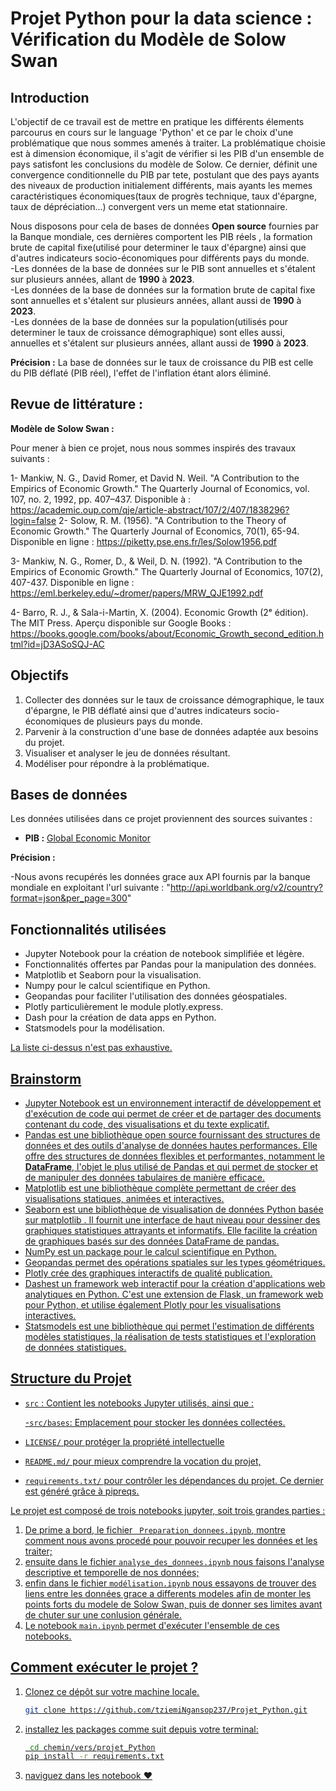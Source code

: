 # Projet Python pour la data science : Vérification du Modèle de Solow Swan 
 

## Introduction

L'objectif de ce travail est de mettre en pratique les différents élements parcourus en cours sur le language 'Python' et ce par le choix d'une problématique que nous sommes amenés à traiter. La problématique choisie est à dimension économique, il s'agit de vérifier si les PIB d'un ensemble de pays satisfont les conclusions du modèle de Solow. Ce dernier, définit une  convergence conditionnelle  du PIB par tete, postulant que des pays ayants des niveaux de production initialement différents, mais ayants les memes caractéristiques économiques(taux de progrès technique, taux d'épargne, taux de dépréciation...) convergent vers un meme etat stationnaire.

Nous disposons pour cela de bases de données **Open source** fournies par la Banque mondiale, ces dernières comportent les PIB réels , la formation brute de capital fixe(utilisé pour determiner le taux d'épargne) ainsi que d'autres indicateurs socio-économiques pour différents pays du monde.<br> 
   -Les données de la base de données sur le PIB sont annuelles et s'étalent sur plusieurs années, allant de **1990** à **2023**.<br>
   -Les données de la base de données sur la formation brute de capital fixe sont annuelles et s'étalent sur plusieurs années, allant aussi de **1990** à **2023**.<br>
   -Les données de la base de données sur la population(utilisés pour determiner le taux de croissance démographique) sont elles aussi, annuelles et s'étalent sur plusieurs années, allant aussi de **1990** à **2023**.<br>

**Précision :** La base de données sur le taux de croissance du PIB est celle du PIB déflaté (PIB réel), l'effet de l'inflation étant alors éliminé.


## Revue de littérature : 

**Modèle de Solow Swan :** 

Pour mener à bien ce projet, nous nous sommes inspirés des travaux suivants : 

1- Mankiw, N. G., David Romer, et David N. Weil. "A Contribution to the Empirics of Economic Growth." The Quarterly Journal of Economics, vol. 107, no. 2, 1992, pp. 407–437.
Disponible à : https://academic.oup.com/qje/article-abstract/107/2/407/1838296?login=false
2- Solow, R. M. (1956).
"A Contribution to the Theory of Economic Growth."
The Quarterly Journal of Economics, 70(1), 65-94.
Disponible en ligne : https://piketty.pse.ens.fr/les/Solow1956.pdf 

3- Mankiw, N. G., Romer, D., & Weil, D. N. (1992).
"A Contribution to the Empirics of Economic Growth."
The Quarterly Journal of Economics, 107(2), 407-437.
Disponible en ligne : https://eml.berkeley.edu/~dromer/papers/MRW_QJE1992.pdf

4- Barro, R. J., & Sala-i-Martin, X. (2004).
Economic Growth (2ᵉ édition).
The MIT Press.
Aperçu disponible sur Google Books : https://books.google.com/books/about/Economic_Growth_second_edition.html?id=jD3ASoSQJ-AC

## Objectifs

1. Collecter des données sur le taux de croissance démographique, le taux d'épargne, le PIB déflaté ainsi que d'autres indicateurs socio-économiques de plusieurs pays du monde.
2. Parvenir à la construction d'une base de données adaptée aux besoins du projet.
3. Visualiser et analyser le jeu de données résultant.
4. Modéliser pour répondre à la problématique.

## Bases de données

Les données utilisées dans ce projet proviennent des sources suivantes :


- **PIB :** [Global Economic Monitor]( https://databank.worldbank.org/source/world-development-indicators)


**Précision :** 

   -Nous avons recupérés les données grace aux API fournis par la banque mondiale en exploitant l'url suivante : "http://api.worldbank.org/v2/country?format=json&per_page=300"
## Fonctionnalités utilisées

- Jupyter Notebook pour la création de notebook simplifiée et légère.
- Fonctionnalités offertes par Pandas pour la manipulation des données.
- Matplotlib et Seaborn pour la visualisation.
- Numpy pour le calcul scientifique en Python. 
- Geopandas pour faciliter l'utilisation des données géospatiales.
- Plotly particulièrement le module plotly.express.
- Dash pour la création de data apps en Python.
- Statsmodels pour la modélisation.

<u> La liste ci-dessus n'est pas exhaustive. <u>

## Brainstorm

- [Jupyter Notebook](https://docs.jupyter.org/en/latest/) est un environnement interactif de développement et d'exécution de code qui permet de créer et de partager des documents contenant du code, des visualisations et du texte explicatif.
- [Pandas](https://pandas.pydata.org/docs/index.html) est une bibliothèque open source fournissant des structures de données et des outils d'analyse de données hautes performances. Elle offre des structures de données flexibles et performantes, notamment le **DataFrame**, l'objet le plus utilisé de Pandas et qui permet de stocker et de manipuler des données tabulaires de manière efficace. 
- [Matplotlib](https://matplotlib.org/stable/index.html) est une bibliothèque complète permettant de créer des visualisations statiques, animées et interactives.
- [Seaborn](https://seaborn.pydata.org/) est une bibliothèque de visualisation de données Python basée sur matplotlib . Il fournit une interface de haut niveau pour dessiner des graphiques statistiques attrayants et informatifs. Elle facilite la création de graphiques basés sur des données DataFrame de pandas.
- [NumPy](https://numpy.org/doc/) est un package pour le calcul scientifique en Python. 
- [Geopandas](https://geopandas.org/en/stable/) permet des opérations spatiales sur les types géométriques.
- [Plotly](https://plotly.com/python/) crée des graphiques interactifs de qualité publication. 
- [Dash](https://dash.plotly.com/)est un framework web interactif pour la création d'applications web analytiques en Python. C'est une extension de Flask, un framework web pour Python, et utilise également Plotly pour les visualisations interactives.
- [Statsmodels](https://www.statsmodels.org/stable/index.html) est une bibliothèque qui permet l'estimation de différents modèles statistiques, la réalisation de tests statistiques et l'exploration de données statistiques. 


## [Structure du Projet](https://pythonds.linogaliana.fr/content/getting-started/04_python_practice.html)

- `src` : Contient les notebooks Jupyter utilisés, ainsi que :

   -`src/bases`: Emplacement pour stocker les données collectées.

- `LICENSE/` pour protéger la propriété intellectuelle
- `README.md/` pour mieux comprendre la vocation du projet,
- `requirements.txt/` pour contrôler les dépendances du projet. Ce dernier est généré grâce à [pipreqs](https://pypi.org/project/pipreqs/#description).

Le projet est composé de trois notebooks jupyter, soit trois grandes parties : 

1. De prime a bord, le fichier ` Preparation_donnees.ipynb`, montre comment nous avons procedé pour pouvoir recuper les données et les traiter;
2. ensuite dans le fichier `analyse_des_donnees.ipynb` nous faisons l'analyse descriptive et temporelle de nos données;
3. enfin dans le fichier `modélisation.ipynb` nous essayons de trouver des liens entre les données grace a differents modeles afin de monter les points forts du modele de Solow Swan, puis de donner ses limites avant de chuter sur une conlusion générale.
4. Le notebook `main.ipynb` permet d'exécuter l'ensemble de ces notebooks.
## Comment exécuter le projet ?

1. Clonez ce dépôt sur votre machine locale.

   ```bash
   git clone https://github.com/tziemiNgansop237/Projet_Python.git
2. installez les packages comme suit depuis votre terminal:
    ```bash
     cd chemin/vers/projet_Python
   pip install -r requirements.txt
4. naviguez dans les notebook
&hearts;
